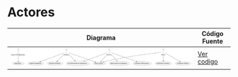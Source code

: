 # Actores

| Diagrama | Código Fuente |
|----------|---------------|
| ![Actores](https://github.com/celiabecerril/24-25-IdSw1-SDR/blob/main/Documentos/Imagenes/actores_evas.svg) | [Ver codigo](https://github.com/celiabecerril/24-25-IdSw1-SDR/blob/main/Documentos/Actores/Actores.puml) |
